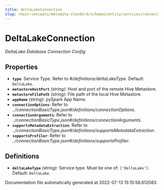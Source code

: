 ```yaml
---
title: deltaLakeConnection
slug: /main-concepts/metadata-standard/schemas/entity/services/connections/database/deltalakeconnection
---
```


# DeltaLakeConnection

*DeltaLake Database Connection Config*

## Properties

- **`type`**: Service Type. Refer to *#/definitions/deltaLakeType*. Default: `DeltaLake`.
- **`metastoreHostPort`** *(string)*: Host and port of the remote Hive Metastore.
- **`metastoreFilePath`** *(string)*: File path of the local Hive Metastore.
- **`appName`** *(string)*: pySpark App Name.
- **`connectionOptions`**: Refer to *../connectionBasicType.json#/definitions/connectionOptions*.
- **`connectionArguments`**: Refer to *../connectionBasicType.json#/definitions/connectionArguments*.
- **`supportsMetadataExtraction`**: Refer to *../connectionBasicType.json#/definitions/supportsMetadataExtraction*.
- **`supportsProfiler`**: Refer to *../connectionBasicType.json#/definitions/supportsProfiler*.
## Definitions

- **`deltaLakeType`** *(string)*: Service type. Must be one of: `['DeltaLake']`. Default: `DeltaLake`.


Documentation file automatically generated at 2022-07-13 15:15:58.612083.
